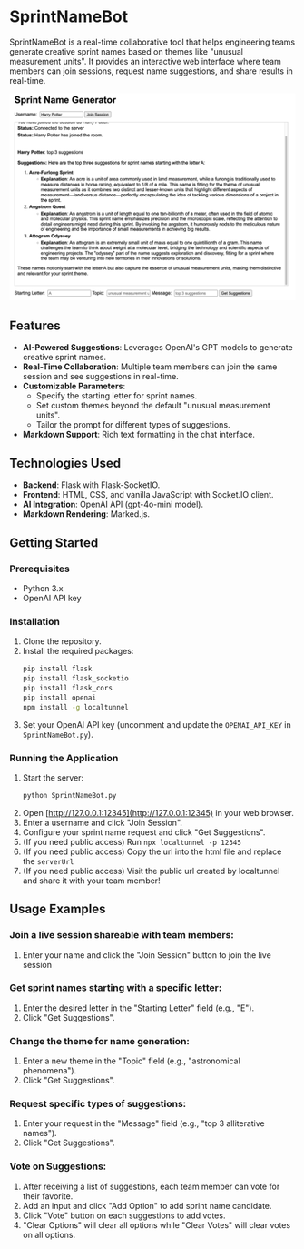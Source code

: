 # SprintNameBot

SprintNameBot is a real-time collaborative tool that helps engineering teams generate creative sprint names based on themes like "unusual measurement units". It provides an interactive web interface where team members can join sessions, request name suggestions, and share results in real-time.

![SprintNameBot Example](./Example.png)

## Features

- **AI-Powered Suggestions**: Leverages OpenAI's GPT models to generate creative sprint names.
- **Real-Time Collaboration**: Multiple team members can join the same session and see suggestions in real-time.
- **Customizable Parameters**:
    - Specify the starting letter for sprint names.
    - Set custom themes beyond the default "unusual measurement units".
    - Tailor the prompt for different types of suggestions.
- **Markdown Support**: Rich text formatting in the chat interface.

## Technologies Used

- **Backend**: Flask with Flask-SocketIO.
- **Frontend**: HTML, CSS, and vanilla JavaScript with Socket.IO client.
- **AI Integration**: OpenAI API (gpt-4o-mini model).
- **Markdown Rendering**: Marked.js.

## Getting Started

### Prerequisites

- Python 3.x
- OpenAI API key

### Installation

1. Clone the repository.
2. Install the required packages:
     ```bash
     pip install flask
     pip install flask_socketio
     pip install flask_cors
     pip install openai
     npm install -g localtunnel
     ```
3. Set your OpenAI API key (uncomment and update the `OPENAI_API_KEY` in `SprintNameBot.py`).

### Running the Application

1. Start the server:
     ```bash
     python SprintNameBot.py
     ```
2. Open [http://127.0.0.1:12345](http://127.0.0.1:12345) in your web browser.
3. Enter a username and click "Join Session".
4. Configure your sprint name request and click "Get Suggestions".
5. (If you need public access) Run `npx localtunnel -p 12345`
6. (If you need public access) Copy the url into the html file and replace the `serverUrl`
7. (If you need public access) Visit the public url created by localtunnel and share it with your team member!

## Usage Examples

### Join a live session shareable with team members:
1. Enter your name and click the "Join Session" button to join the live session

### Get sprint names starting with a specific letter:

1. Enter the desired letter in the "Starting Letter" field (e.g., "E").
2. Click "Get Suggestions".

### Change the theme for name generation:

1. Enter a new theme in the "Topic" field (e.g., "astronomical phenomena").
2. Click "Get Suggestions".

### Request specific types of suggestions:

1. Enter your request in the "Message" field (e.g., "top 3 alliterative names").
2. Click "Get Suggestions".

### Vote on Suggestions:

1. After receiving a list of suggestions, each team member can vote for their favorite.
2. Add an input and click "Add Option" to add sprint name candidate.
3. Click "Vote" button on each suggestions to add votes.
4. "Clear Options" will clear all options while "Clear Votes" will clear votes on all options.
